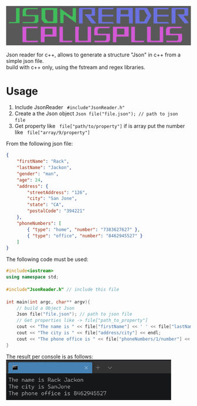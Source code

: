 <img src="res/MainTitle.png" width="550">   

Json reader for c++, allows to generate a structure "Json" in c++ from a simple json file.  
build with c++ only, using the fstream and regex libraries.
# Usage
1.	Include JsonReader ``` #include"JsonReader.h"```
2.	Create a the Json object  ``` Json file("file.json"); // path to json file ```
3.	Get property like ``` file["path/to/property"]```  if is array put the number like ``` file["array/9/property"]```
    
From the following json file:  
```json
{
    "firstName": "Rack",
    "lastName": "Jackon",
    "gender": "man",
    "age": 24,
    "address": {
        "streetAddress": "126",
        "city": "San Jone",
        "state": "CA",
        "postalCode": "394221"
    },
    "phoneNumbers": [
        { "type": "home", "number": "7383627627" },
        { "type": "office", "number": "8462945527" }
    ]
}
```
The following code must be used:  
```c++
#include<iostream>
using namespace std;

#include"JsonReader.h" // include this file

int main(int argc, char** argv){
    // build a Object Json
    Json file("file.json"); // path to json file
    // Get properties like -> file["path_to_property"]
    cout << "The name is " << file["firstName"] << ' ' << file["lastName"] << endl;
    cout << "The city is " << file["address/city"] << endl;
    cout << "The phone office is " << file["phoneNumbers/1/number"] << endl;
}
```
The result per console is as follows:  
<img src="res/ResultTest.png" width="450">   
